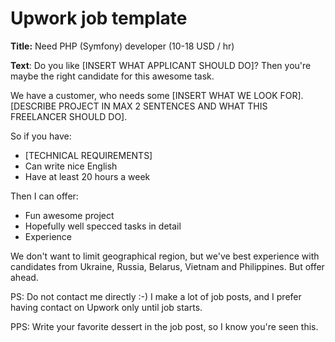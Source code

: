 Upwork job template
================================


**Title:**
Need PHP (Symfony) developer (10-18 USD / hr)

**Text**:
Do you like [INSERT WHAT APPLICANT SHOULD DO]? Then you're maybe the right candidate for this awesome task.

We have a customer, who needs some [INSERT WHAT WE LOOK FOR]. [DESCRIBE PROJECT IN MAX 2 SENTENCES AND WHAT THIS FREELANCER SHOULD DO]. 

So if you have:
- [TECHNICAL REQUIREMENTS]
- Can write nice English
- Have at least 20 hours a week


Then I can offer:
- Fun awesome project
- Hopefully well specced tasks in detail
- Experience 

We don't want to limit geographical region, but we've best experience with candidates from Ukraine, Russia, Belarus, Vietnam and Philippines. But offer ahead.

PS: Do not contact me directly :-) I make a lot of job posts, and I prefer having contact on Upwork only until job starts.

PPS: Write your favorite dessert in the job post, so I know you're seen this.